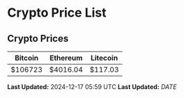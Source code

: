 # Crypto Price List

## Crypto Prices
| Bitcoin | Ethereum | Litecoin |
| ------- | -------- | -------- |
| $106723 | $4016.04 | $117.03 |
**Last Updated:** 2024-12-17 05:59 UTC
**Last Updated:** $DATE$
